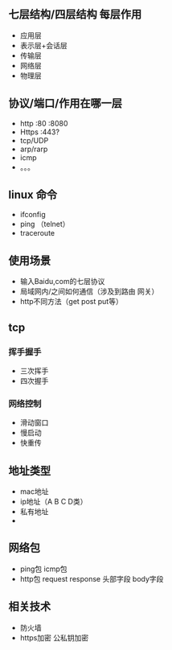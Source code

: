 

## 七层结构/四层结构 每层作用

- 应用层
- 表示层+会话层
- 传输层
- 网络层
- 物理层

## 协议/端口/作用在哪一层

- http :80 :8080
- Https :443?
- tcp/UDP
- arp/rarp
- icmp
- 。。。

## linux 命令

- ifconfig
- ping （telnet）
- traceroute

## 使用场景

- 输入Baidu,com的七层协议
- 局域网内/之间如何通信（涉及到路由 网关）
- http不同方法（get post put等）

## tcp

### 挥手握手

- 三次挥手
- 四次握手

### 网络控制

- 滑动窗口
- 慢启动
- 快重传

## 地址类型

- mac地址
- ip地址（A B C D类）
- 私有地址
- 

## 网络包

- ping包 icmp包
- http包 request response 头部字段 body字段

## 相关技术

- 防火墙
- https加密 公私钥加密